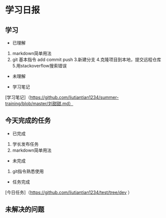 # 学习日报

## 学习

* 已理解
1. markdown简单用法
2. git 基本指令 add commit push 
3.新建分支
4.克隆项目到本地，提交远程仓库
5.用stackoverflow搜索错误 

* 未理解

* 学习笔记

[学习笔记]（https://github.com/liutiantian1234/summer-training/blob/master/刘甜甜.md）



## 今天完成的任务

* 已完成
1. 学长发布任务
2. markdown简单用法

* 未完成

1. git指令熟悉使用

* 任务完成

[今日任务]（https://github.com/liutiantian1234/test/tree/dev
）

## 未解决的问题

